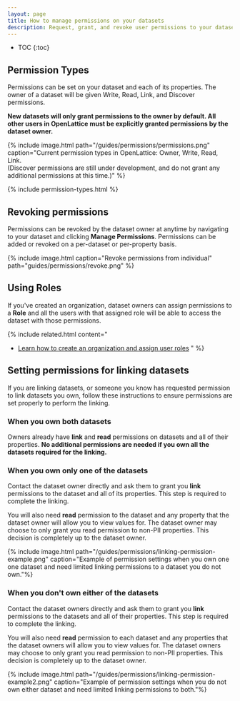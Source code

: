 ```yaml
---
layout: page
title: How to manage permissions on your datasets
description: Request, grant, and revoke user permissions to your dataset. Use roles to assign permissions to a group of members in your organization.
---
```


* TOC
{:toc}

## Permission Types

Permissions can be set on your dataset and each of its properties. The owner
of a dataset will be given Write, Read, Link, and Discover permissions.

**New datasets will only grant permissions to the owner by default. All other users in OpenLattice must be explicitly granted permissions by the dataset owner.**

{% include image.html
path="/guides/permissions/permissions.png"
caption="Current permission types in OpenLattice: Owner, Write, Read, Link.<br> (Discover permissions are still under development, and do not grant any additional permissions at this time.)"
%}

{% include permission-types.html %}


## Revoking permissions

Permissions can be revoked by the dataset owner at anytime by navigating to your
dataset and clicking **Manage Permissions**. Permissions can be added or revoked
on a per-dataset or per-property basis.

{%
  include image.html
  caption="Revoke permissions from individual"
  path="guides/permissions/revoke.png"
%}

## Using Roles

If you've created an organization, dataset owners can assign permissions to a **Role** and
all the users with that assigned role will be able to access the dataset with
those permissions.

<!-- {%
  include image.html
  caption="Assign permissions to a role"
  path="guides/permissions/roles.gif"
%} -->

{%
  include related.html
  content="
  * [Learn how to create an organization and assign user roles](/guides/organizations/)
  "
%}

## Setting permissions for linking datasets

If you are linking datasets, or someone you know has requested permission to link
datasets you own, follow these instructions to ensure permissions are set
properly to perform the linking.

### When you own both datasets

Owners already have **link** and **read** permissions on datasets and all of their properties.
**No additional permissions are needed if you own all the datasets required for
the linking.**

### When you own only one of the datasets

Contact the dataset owner directly and ask them to grant you **link** permissions
to the dataset and all of its properties. This step is required to complete the linking.

You will also need **read** permission to the dataset and any property that the
dataset owner will allow you to view values for. The dataset owner may choose to only grant
you read permission to non-PII properties. This decision is completely up to the dataset owner.

{% include image.html
  path="/guides/permissions/linking-permission-example.png"
  caption="Example of permission settings when you own one one dataset and need
  limited linking permissions to a dataset you do not own."%}

### When you don't own either of the datasets

Contact the dataset owners directly and ask them to grant you **link** permissions to the
datasets and all of their properties. This step is required to complete the linking.

You will also need **read** permission to each dataset and any properties that the dataset
owners will allow you to view values for. The dataset owners may choose to only
grant you read permission to non-PII properties. This decision is completely up to the dataset owner.

{% include image.html
  path="/guides/permissions/linking-permission-example2.png"
  caption="Example of permission settings when you do not own either dataset and need
  limited linking permissions to both."%}
